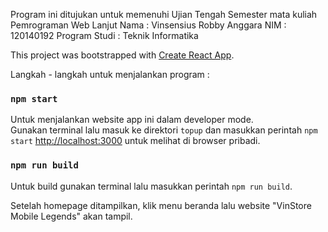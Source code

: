 Program ini ditujukan untuk memenuhi Ujian Tengah Semester mata kuliah Pemrograman Web Lanjut
Nama : Vinsensius Robby Anggara
NIM : 120140192
Program Studi : Teknik Informatika

This project was bootstrapped with [Create React App](https://github.com/facebook/create-react-app).

Langkah - langkah untuk menjalankan program :

### `npm start`

Untuk menjalankan website app ini dalam developer mode.\
Gunakan terminal lalu masuk ke direktori `topup` dan masukkan perintah `npm start`
[http://localhost:3000](http://localhost:3000) untuk melihat di browser pribadi.

### `npm run build`

Untuk build gunakan terminal lalu masukkan perintah `npm run build`.

Setelah homepage ditampilkan, klik menu beranda lalu website "VinStore Mobile Legends" akan tampil.


